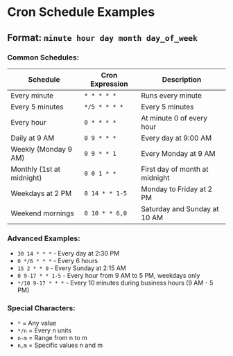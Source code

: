 # Cron Schedule Examples

## Format: `minute hour day month day_of_week`

### Common Schedules:

| Schedule | Cron Expression | Description |
|----------|----------------|-------------|
| Every minute | `* * * * *` | Runs every minute |
| Every 5 minutes | `*/5 * * * *` | Every 5 minutes |
| Every hour | `0 * * * *` | At minute 0 of every hour |
| Daily at 9 AM | `0 9 * * *` | Every day at 9:00 AM |
| Weekly (Monday 9 AM) | `0 9 * * 1` | Every Monday at 9 AM |
| Monthly (1st at midnight) | `0 0 1 * *` | First day of month at midnight |
| Weekdays at 2 PM | `0 14 * * 1-5` | Monday to Friday at 2 PM |
| Weekend mornings | `0 10 * * 6,0` | Saturday and Sunday at 10 AM |

### Advanced Examples:

- `30 14 * * *` - Every day at 2:30 PM
- `0 */6 * * *` - Every 6 hours
- `15 2 * * 0` - Every Sunday at 2:15 AM
- `0 9-17 * * 1-5` - Every hour from 9 AM to 5 PM, weekdays only
- `*/10 9-17 * * *` - Every 10 minutes during business hours (9 AM - 5 PM)

### Special Characters:

- `*` = Any value
- `*/n` = Every n units
- `n-m` = Range from n to m
- `n,m` = Specific values n and m